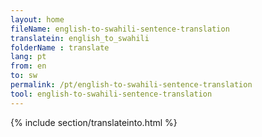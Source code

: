 ```yaml
---
layout: home
fileName: english-to-swahili-sentence-translation
translatein: english_to_swahili
folderName : translate
lang: pt
from: en
to: sw
permalink: /pt/english-to-swahili-sentence-translation
tool: english-to-swahili-sentence-translation
---
```

{% include section/translateinto.html %}